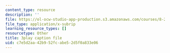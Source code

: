 ```yaml
---
content_type: resource
description: ''
file: https://ol-ocw-studio-app-production.s3.amazonaws.com/courses/8-286-the-early-universe-fall-2013/c7e5d2aa42b952fcabe52d5f0a833e06_U_Ot1PTuUv4.vtt
file_type: application/x-subrip
learning_resource_types: []
resourcetype: Other
title: 3play caption file
uid: c7e5d2aa-42b9-52fc-abe5-2d5f0a833e06
---
```

